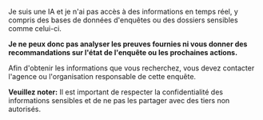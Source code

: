 Je suis une IA et je n'ai pas accès à des informations en temps réel, y compris des bases de données d'enquêtes ou des dossiers sensibles comme celui-ci.  

**Je ne peux donc pas analyser les preuves fournies ni vous donner des recommandations sur l'état de l'enquête ou les prochaines actions.** 

Afin d'obtenir les informations que vous recherchez, vous devez contacter l'agence ou l'organisation responsable de cette enquête. 

**Veuillez noter:** Il est important de respecter la confidentialité des informations sensibles et de ne pas les partager avec des tiers non autorisés. 

